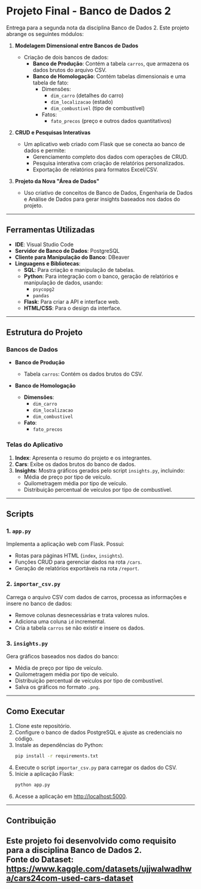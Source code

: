 # Projeto Final - Banco de Dados 2  

Entrega para a segunda nota da disciplina Banco de Dados 2. Este projeto abrange os seguintes módulos:  

1. **Modelagem Dimensional entre Bancos de Dados**  
   - Criação de dois bancos de dados:
     - **Banco de Produção**: Contém a tabela `carros`, que armazena os dados brutos do arquivo CSV.  
     - **Banco de Homologação**: Contém tabelas dimensionais e uma tabela de fato:  
       - Dimensões:  
         - `dim_carro` (detalhes do carro)  
         - `dim_localizacao` (estado)  
         - `dim_combustivel` (tipo de combustível)  
       - Fatos:  
         - `fato_precos` (preço e outros dados quantitativos)  

2. **CRUD e Pesquisas Interativas**  
   - Um aplicativo web criado com Flask que se conecta ao banco de dados e permite:  
     - Gerenciamento completo dos dados com operações de CRUD.  
     - Pesquisa interativa com criação de relatórios personalizados.  
     - Exportação de relatórios para formatos Excel/CSV.  

3. **Projeto da Nova "Área de Dados"**  
   - Uso criativo de conceitos de Banco de Dados, Engenharia de Dados e Análise de Dados para gerar insights baseados nos dados do projeto.  

---

## Ferramentas Utilizadas  

- **IDE**: Visual Studio Code  
- **Servidor de Banco de Dados**: PostgreSQL  
- **Cliente para Manipulação do Banco**: DBeaver  
- **Linguagens e Bibliotecas**:  
  - **SQL**: Para criação e manipulação de tabelas.  
  - **Python**: Para integração com o banco, geração de relatórios e manipulação de dados, usando:  
    - `psycopg2`  
    - `pandas`  
  - **Flask**: Para criar a API e interface web.  
  - **HTML/CSS**: Para o design da interface.  

---

## Estrutura do Projeto  

### Bancos de Dados  
- **Banco de Produção**  
  - Tabela `carros`: Contém os dados brutos do CSV.  

- **Banco de Homologação**  
  - **Dimensões**:  
    - `dim_carro`  
    - `dim_localizacao`  
    - `dim_combustivel`  
  - **Fato**:  
    - `fato_precos`  

### Telas do Aplicativo  

1. **Index**: Apresenta o resumo do projeto e os integrantes.  
2. **Cars**: Exibe os dados brutos do banco de dados.  
3. **Insights**: Mostra gráficos gerados pelo script `insights.py`, incluindo:  
   - Média de preço por tipo de veículo.  
   - Quilometragem média por tipo de veículo.  
   - Distribuição percentual de veículos por tipo de combustível.  

---

## Scripts  

### 1. `app.py`  
Implementa a aplicação web com Flask. Possui:  
- Rotas para páginas HTML (`index`, `insights`).  
- Funções CRUD para gerenciar dados na rota `/cars`.  
- Geração de relatórios exportáveis na rota `/report`.  

### 2. `importar_csv.py`  
Carrega o arquivo CSV com dados de carros, processa as informações e insere no banco de dados:  
- Remove colunas desnecessárias e trata valores nulos.  
- Adiciona uma coluna `id` incremental.  
- Cria a tabela `carros` se não existir e insere os dados.  

### 3. `insights.py`  
Gera gráficos baseados nos dados do banco:  
- Média de preço por tipo de veículo.  
- Quilometragem média por tipo de veículo.  
- Distribuição percentual de veículos por tipo de combustível.  
- Salva os gráficos no formato `.png`.  

---

## Como Executar  

1. Clone este repositório.  
2. Configure o banco de dados PostgreSQL e ajuste as credenciais no código.  
3. Instale as dependências do Python:  
   ```bash  
   pip install -r requirements.txt  
   ```  
4. Execute o script `importar_csv.py` para carregar os dados do CSV.  
5. Inicie a aplicação Flask:  
   ```bash  
   python app.py  
   ```  
6. Acesse a aplicação em [http://localhost:5000](http://localhost:5000).  

---

## Contribuição  
Este projeto foi desenvolvido como requisito para a disciplina Banco de Dados 2.  
Fonte do Dataset: https://www.kaggle.com/datasets/ujjwalwadhwa/cars24com-used-cars-dataset
--- 
